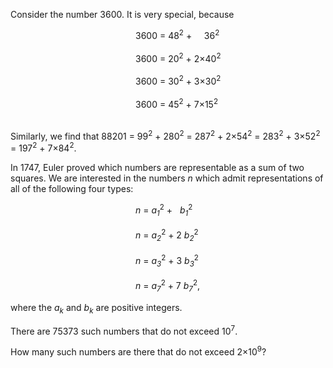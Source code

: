 <p>Consider the number 3600. It is very special, because</p>
<div style="margin-left:200px;">
3600 = 48<sup>2</sup> +     36<sup>2</sup><br /><br />
3600 = 20<sup>2</sup> + 2×40<sup>2</sup><br /><br />
3600 = 30<sup>2</sup> + 3×30<sup>2</sup><br /><br />
3600 = 45<sup>2</sup> + 7×15<sup>2</sup><br /><br /></div>

<p>Similarly, we find that 88201 = 99<sup>2</sup> + 280<sup>2</sup> = 287<sup>2</sup> + 2×54<sup>2</sup> = 283<sup>2</sup> + 3×52<sup>2</sup> = 197<sup>2</sup> + 7×84<sup>2</sup>.</p>

<p>In 1747, Euler proved which numbers are representable as a sum of two squares.
We are interested in the numbers <var>n</var> which admit representations of all of the following four types:</p>
<div style="margin-left:200px;">
<var>n</var> = <var>a<sub>1</sub></var><sup>2</sup> +   <var>b<sub>1</sub></var><sup>2</sup><br /><br /><var>n</var> = <var>a<sub>2</sub></var><sup>2</sup> + 2 <var>b<sub>2</sub></var><sup>2</sup><br /><br /><var>n</var> = <var>a<sub>3</sub></var><sup>2</sup> + 3 <var>b<sub>3</sub></var><sup>2</sup><br /><br /><var>n</var> = <var>a<sub>7</sub></var><sup>2</sup> + 7 <var>b<sub>7</sub></var><sup>2</sup>,
</div>
<p>where the <var>a</var><sub><var>k</var></sub> and <var>b</var><sub><var>k</var></sub> are positive integers.</p>

<p>There are 75373 such numbers that do not exceed 10<sup>7</sup>.<br />

How many such numbers are there that do not exceed 2×10<sup>9</sup>?</p>
